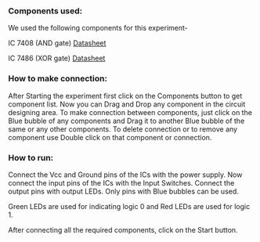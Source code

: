 ### Components used:
We used the following components for this experiment-

  IC 7408 (AND gate) [Datasheet](https://www.iitg.ac.in/cseweb/vlab/Digital-System-Lab/pdfs/ic7408.pdf)
  
  IC 7486 (XOR gate) [Datasheet](https://www.iitg.ac.in/cseweb/vlab/Digital-System-Lab/pdfs/ic7486.pdf)
  

### How to make connection:

After Starting the experiment first click on the Components button to get component list. Now you can Drag and Drop any component in the circuit designing area. To make connection between components, just click on the Blue bubble of any components and Drag it to another Blue bubble of the same or any other components. To delete connection or to remove any component use Double click on that component or connection.

### How to run:

Connect the Vcc and Ground pins of the ICs with the power supply. Now connect the input pins of the ICs with the Input Switches. Connect the output pins with output LEDs. Only pins with Blue bubbles can be used.

Green LEDs are used for indicating logic 0 and Red LEDs are used for logic 1.

After connecting all the required components, click on the Start button.
